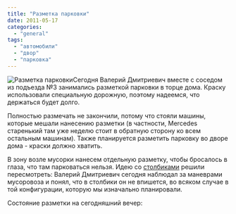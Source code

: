 ```yaml
---
title: "Разметка парковки"
date: 2011-05-17
categories: 
  - "general"
tags: 
  - "автомобили"
  - "двор"
  - "парковка"
---
```


![Разметка парковки](http://shevchenko4a.brovary.org/wp-content/uploads/2011/05/IMG_0207-1.JPG "Разметка парковки")Сегодня Валерий Дмитриевич вместе с соседом из подъезда №3 занимались разметкой парковки в торце дома. Краску использовали специальную дорожную, поэтому надеемся, что держаться будет долго.

Полностью размечать не закончили, потому что стояли машины, которые мешали нанесению разметки (в частности, Mercedes старенький там уже неделю стоит в обратную сторону ко всем остальным машинам). Также планируется разметить парковку во дворе дома - краски должно хватить.

В зону возле мусорки <!--more-->нанесем отдельную разметку, чтобы бросалось в глаза, что там парковаться нельзя. Идею со [столбиками](http://shevchenko4a.brovary.org/musor-ne-vivezli/?cid=2482) решили пересмотреть: Валерий Дмитриевич сегодня наблюдал за маневрами мусоровоза и понял, что в столбики он не впишется, во всяком случае в той конфигурации, которую мы изначально планировали.

Состояние разметки на сегодняшний вечер:

<script type="text/javascript">$(document).ready(function() { $("#containerParking").pwi({ username: 'shevchenko4a.brovary.org', mode: 'album', album: 'ParkingLines', thumbSize: 144, showAlbumDescription: false, showPhotoDate: false, authKey: 'Gv1sRgCL6W39nF8eKobQ' }) });</script>
